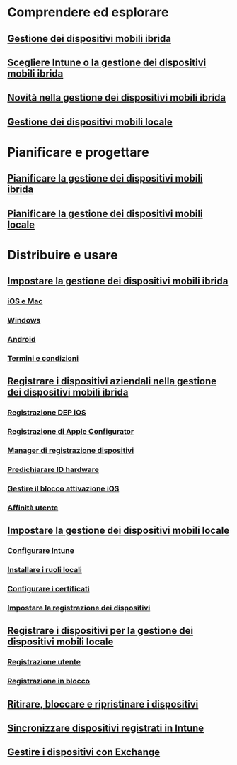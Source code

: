 #  Comprendere ed esplorare
## [Gestione dei dispositivi mobili ibrida](understand/hybrid-mobile-device-management.md)
## [Scegliere Intune o la gestione dei dispositivi mobili ibrida](understand/choose-between-standalone-intune-and-hybrid-mobile-device-management.md)
## [Novità nella gestione dei dispositivi mobili ibrida](understand/whats-new-in-hybrid-mobile-device-management.md)
## [Gestione dei dispositivi mobili locale](understand/manage-mobile-devices-with-on-premises-infrastructure.md)

# Pianificare e progettare
## [Pianificare la gestione dei dispositivi mobili ibrida](plan-design/plan-hybrid-mobile-device-management.md)
## [Pianificare la gestione dei dispositivi mobili locale](plan-design/plan-on-premises-mdm.md)

# Distribuire e usare

## [Impostare la gestione dei dispositivi mobili ibrida](deploy-use/setup-hybrid-mdm.md)
### [iOS e Mac](deploy-use/enroll-hybrid-ios-mac.md)
### [Windows](deploy-use/enroll-hybrid-windows.md)
### [Android](deploy-use/enroll-hybrid-android.md)
### [Termini e condizioni](deploy-use/terms-and-conditions.md)
## [Registrare i dispositivi aziendali nella gestione dei dispositivi mobili ibrida](deploy-use/enroll-company-owned-devices.md)
### [Registrazione DEP iOS](deploy-use/ios-device-enrollment-program-for-hybrid.md)
### [Registrazione di Apple Configurator](deploy-use/ios-hybrid-enrollment-using-apple-configurator.md)
### [Manager di registrazione dispositivi](deploy-use/enroll-devices-with-device-enrollment-manager.md)
### [Predichiarare ID hardware](deploy-use/predeclare-devices-with-hardware-id.md)
### [Gestire il blocco attivazione iOS](deploy-use/manage-ios-activation-lock.md)
### [Affinità utente](deploy-use/user-affinity-for-hybrid-managed-devices.md)

## [Impostare la gestione dei dispositivi mobili locale](get-started/preparation-steps-for-on-premises-mdm.md)
### [Configurare Intune](get-started/set-up-intune-subscription-on-premises-mdm.md)
### [Installare i ruoli locali](get-started/install-site-system-roles-for-on-premises-mdm.md)
### [Configurare i certificati](get-started/set-up-certificates-on-premises-mdm.md)
### [Impostare la registrazione dei dispositivi](get-started/set-up-device-enrollment-on-premises-mdm.md)
## [Registrare i dispositivi per la gestione dei dispositivi mobili locale](deploy-use/enroll-devices-on-premises-mdm.md)
### [Registrazione utente](deploy-use/user-enroll-devices-on-premises-mdm.md)
### [Registrazione in blocco](deploy-use/bulk-enroll-devices-on-premises-mdm.md)

## [Ritirare, bloccare e ripristinare i dispositivi](deploy-use/wipe-lock-reset-devices.md)
## [Sincronizzare dispositivi registrati in Intune](deploy-use/sync-intune-device.md)
## [Gestire i dispositivi con Exchange](deploy-use/manage-mobile-devices-with-exchange-activesync.md)


<!--HONumber=Dec16_HO3-->


